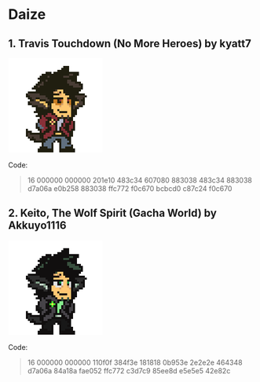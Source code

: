 # Daize

## 1. Travis Touchdown (No More Heroes) by kyatt7

![Palette1](https://github.com/Makhor/PCOCustomPaletteRepo/blob/main/Characters/Daize/Palette1.png?raw=true)

Code:
> 16 000000 000000 201e10 483c34 607080 883038 483c34 883038 d7a06a e0b258 883038 ffc772 f0c670 bcbcd0 c87c24 f0c670

## 2. Keito, The Wolf Spirit (Gacha World) by Akkuyo1116

![Palette1](https://github.com/Makhor/PCOCustomPaletteRepo/blob/main/Characters/Daize/Palette2.png?raw=true)

Code:
> 16 000000 000000 110f0f 384f3e 181818 0b953e 2e2e2e 464348 d7a06a 84a18a fae052 ffc772 c3d7c9 85ee8d e5e5e5 42e82c